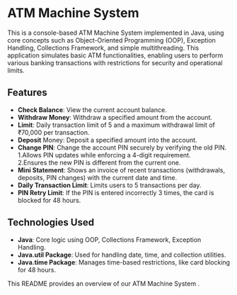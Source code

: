 # ATM Machine System #

This is a console-based ATM Machine System implemented in Java, using core concepts such as Object-Oriented Programming (OOP), Exception Handling, Collections Framework, and simple multithreading. This application simulates basic ATM functionalities, enabling users to perform various banking transactions with restrictions for security and operational limits.

## Features ##

* **Check Balance**: View the current account balance.
* **Withdraw Money**: Withdraw a specified amount from the account.
* **Limit**: Daily transaction limit of 5 and a maximum withdrawal limit of ₹70,000 per transaction.
* **Deposit** Money: Deposit a specified amount into the account.
* **Change PIN**: Change the account PIN securely by verifying the old PIN. <br/>
              1.Allows PIN updates while enforcing a 4-digit requirement.<br/>
              2.Ensures the new PIN is different from the current one.
* **Mini Statement**: Shows an invoice of recent transactions (withdrawals, deposits, PIN changes) with the current date and time.
* **Daily Transaction Limit**: Limits users to 5 transactions per day.
* **PIN Retry Limit**: If the PIN is entered incorrectly 3 times, the card is blocked for 48 hours.


## Technologies Used ##

* **Java**: Core logic using OOP, Collections Framework, Exception Handling.
* **Java.util Package**: Used for handling date, time, and collection utilities.
* **Java.time Package**: Manages time-based restrictions, like card blocking for 48 hours.

This README provides an overview of our ATM Machine System .
